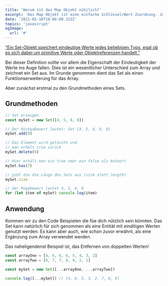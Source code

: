 ```yaml
---
title: 'Warum ist das Map Objekt nützlich?'
excerpt: 'Das Map Objekt ist eine einfache Schlüssel/Wert Zuordnung. Jeder Wert (Sowohl Objekte, als auch  primitive Datentypen) kann als Schlüssel/Wert verwendet werden.'
date: '2021-01-10T18:00:00.322Z'
topics: 'javascript'
ogImage:
  url: '#'
---
```


[“Ein Set-Objekt speichert eindeutige Werte jedes beliebigen Typs, egal ob es sich dabei um primitive Werte oder Objektreferenzen handelt.”](https://developer.mozilla.org/de/docs/Web/JavaScript/Reference/Global_Objects/Set 'MDN Web Docs')

Bei dieser Definition sollte vor allem die Eigenschaft der Eindeutigkeit der Werte ins Auge fallen. Dies ist ein wesentlicher Unterschied zum Array und zeichnet ein Set aus.
Im Grunde genommen dient das Set als einen Funktionserweiterung für das Array.

Aber zunächst erstmal zu den Grundmethoden eines Sets.

## Grundmethoden

```js
// Set erzeugen
const mySet = new Set([4, 5, 6, 8])

// Der Rückgabewert lautet: Set {4, 5, 6, 8, 9}
mySet.add(9)

// Das Element wird gelöscht und
// man erhält true zurück
mySet.delete(9)

// Hier erhält man ein true oder ein false als Antwort
mySet.has(7)

// gibt die die Länge des Sets aus (size statt length)
mySet.size

// der Rügabewert lautet 4, 5, 6, 8
for (let item of mySet) console.log(item)
```

## Anwendung

Kommen wir zu den Code Beispielen die füe dich nützlich sein könnten. Das Set kann natürlich für sich genommen als eine Entität mit einditigen Werten genutzt werden. Es kann aber auch, wie schon zuvor erwähnt, als eine Ergänzung zum Array verwendet werden.

Das naheligendenst Beispiel ist, das Entfernen von doppelten Werten!

```js
const arrayOne = [4, 6, 6, 6, 5, 4, 3, 2]
const arrayTwo = [6, 7, 7, 8, 9, 2, 1]

const mySet = new Set([...arrayOne, ...arrayTwo])

console.log([...mySet]) // [4, 6, 5, 3, 2, 7, 8, 9]
```

